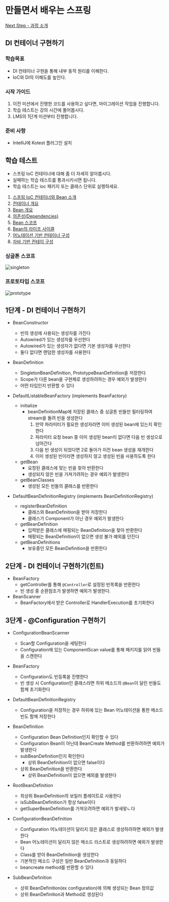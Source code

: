 # 만들면서 배우는 스프링
[Next Step - 과정 소개](https://edu.nextstep.camp/c/4YUvqn9V)

## DI 컨테이너 구현하기

### 학습목표
- DI 컨테이너 구현을 통해 내부 동작 원리를 이해한다.
- IoC와 DI의 이해도를 높인다.

### 시작 가이드
1. 이전 미션에서 진행한 코드를 사용하고 싶다면, 마이그레이션 작업을 진행합니다.
2. 학습 테스트는 강의 시간에 풀어봅시다.
3. LMS의 1단계 미션부터 진행합니다.

### 준비 사항
- IntelliJ에 Kotest 플러그인 설치

## 학습 테스트
- 스프링 IoC 컨테이너에 대해 좀 더 자세히 알아봅시다.
- 실패하는 학습 테스트를 통과시키시면 됩니다.
- 학습 테스트는 ioc 패키지 또는 클래스 단위로 실행하세요.

1. [스프링 IoC 컨테이너와 Bean 소개](src/test/kotlin/ioc/Introduction.kt)
2. [컨테이너 개요](src/test/kotlin/ioc/Container.kt)
3. [Bean 개요](src/test/kotlin/ioc/Bean.kt)
4. [의존성(Dependencies)](src/test/kotlin/ioc/Dependencies.kt)
5. [Bean 스코프](src/test/kotlin/ioc/BeanScopes.kt)
6. [Bean의 라이프 사이클](src/test/kotlin/ioc/Lifecycle.kt)
7. [어노테이션 기반 컨테이너 구성](src/test/kotlin/ioc/AnnotationBasedConfiguration.kt)
8. [자바 기반 컨테이 구성](src/test/kotlin/ioc/JavaBasedConfiguration.kt)

### 싱글톤 스코프
<img src="docs/images/singleton.png" alt="singleton">

### 프로토타입 스코프
<img src="docs/images/prototype.png" alt="prototype">

## 1단계 - DI 컨테이너 구현하기
- BeanConstructor
  - 빈의 생성에 사용되는 생성자를 가진다
  - Autowired가 있는 생성자를 우선한다
  - Autowired가 있는 생성자가 없다면 기본 생성자를 우선한다
  - 둘다 없다면 랜덤한 생성자를 사용한다

- BeanDefinition
  - SingletonBeanDefinition, PrototypeBeanDefinition을 저장한다
  - Scope가 다른 bean을 구현체로 생성하려하는 경우 예외가 발생한다
  - 어떤 타입인지 반환할 수 있다

- DefaultListableBeanFactory (implements BeanFactory)
  - initialize
    - beanDefinitionMap에 저장된 클래스 중 싱글톤 빈들만 필터링하여 stream을 돌려 빈을 생성한다
      1. 만약 파라미터가 필요한 생성자라면 이미 생성된 bean에 있는지 확인한다
      2. 파라미터 요청 bean 중 이미 생성된 bean이 없다면 다음 빈 생성으로 넘어간다
      3. 다음 빈 생성이 되었다면 2로 돌아가 이전 bean 생성을 재개한다
      4. 이미 생성된 빈이라면 생성하지 않고 생성된 빈을 사용하도록 한다
  - getBean
    - 요청된 클래스에 맞는 빈을 찾아 반환한다
    - 생성되지 않은 빈을 가져가려하는 경우 예외가 발생한다
  - getBeanClasses
    - 생성된 모든 빈들의 클래스를 반환한다

- DefaultBeanDefinitionRegistry (implements BeanDefinitionRegistry)
  - registerBeanDefinition
    - 클래스와 BeanDefinition을 받아 저장한다
    - 클래스가 Component가 아닌 경우 예외가 발생한다
  - getBeanDefinition
    - 입력받은 클래스에 매핑되는 BeanDefinition을 찾아 반환한다
    - 매핑되는 BeanDefinition이 없으면 생성 불가 예외를 던진다
  - getBeanDefinitions
    - 보유중인 모든 BeanDefinition을 반환한다

## 2단계 - DI 컨테이너 구현하기(힌트)
- BeanFactory
  - getController를 통해 `@Controller`로 설정된 빈목록을 반환한다
  - 빈 생성 중 순환참조가 발생하면 예외가 발생한다.
- BeanScanner
  - BeanFactory에서 받은 Controller로 HandlerExecution를 초기화한다

## 3단계 - @Configuration 구현하기
- ConfigurationBeanScanner
  - Scan할 Configuration을 세팅한다
  - Configuration에 있는 ComponentScan value를 통해 패키지를 읽어 빈들을 스캔한다
- BeanFactory
  - Configuration도 빈등록을 진행한다
  - 빈 생성 시 Configuration인 클래스라면 하위 메소드의 `@Bean`이 달린 빈들도 함께 초기화한다
- DefaultBeanDefinitionRegistry
  - Configuration을 저장하는 경우 하위에 있는 Bean 어노테이션을 통한 메소드 빈도 함께 저장한다
- BeanDefinition
  - Configuration Bean Definition인지 확인할 수 있다
  - Configuration Bean이 아닌데 BeanCreate Method를 반환하려하면 예외가 발생한다
  - subBeanDefinition인지 확인한다
    - 상위 BeanDefinition이 없으면 false이다
  - 상위 BeanDefinition을 반환한다
    - 상위 BeanDefinition이 없으면 예외를 발생한다

- RootBeanDefinition
  - 최상위 BeanDefinition의 보일러 플레이트로 사용한다
  - isSubBeanDefinition가 항상 false이다
  - getSuperBeanDefinition를 가져오려하면 예외가 발새앟ㄴ다
- ConfigurationBeanDefinition
  - Configuration 어노테이션이 달리지 않은 클래스로 생성하려하면 예외가 발생한다
  - Bean 어노테이션이 달리지 않은 메소드 리스트로 생성하려하면 예외가 발생한다
  - Class를 받아 BeanDefinition을 생성한다
  - 기본적인 메소드 구성은 일반 BeanDefinition과 동일하다
  - beancreate method를 반환할 수 있다
- SubBeanDefinition
  - 상위 BeanDefinition(ex configuration)에 의해 생성되는 Bean 정의값
  - 상위 BeanDefinition과 Method로 생성된다
